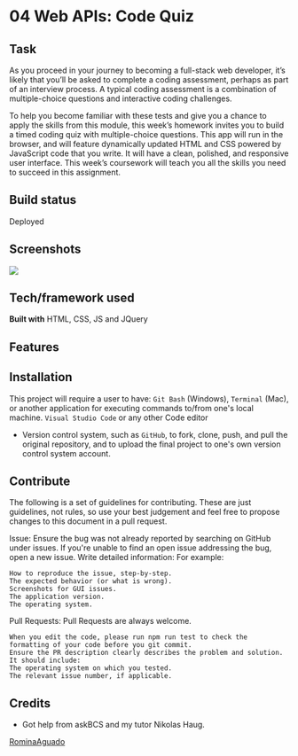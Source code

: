 # 04 Web APIs: Code Quiz
## Task

As you proceed in your journey to becoming a full-stack web developer, it’s likely that you’ll be asked to complete a coding assessment, perhaps as part of an interview process. A typical coding assessment is a combination of multiple-choice questions and interactive coding challenges. 

To help you become familiar with these tests and give you a chance to apply the skills from this module, this week’s homework invites you to build a timed coding quiz with multiple-choice questions. This app will run in the browser, and will feature dynamically updated HTML and CSS powered by JavaScript code that you write. It will have a clean, polished, and responsive user interface. This week’s coursework will teach you all the skills you need to succeed in this assignment.

## Build status
Deployed

## Screenshots
<img src="IMG-README.1">

## Tech/framework used
<b>Built with</b>
HTML, CSS, JS and JQuery

## Features


## Installation
This project will require a user to have:
`Git Bash` (Windows), 
`Terminal` (Mac), or another application for executing commands to/from one's local machine.
`Visual Studio Code` or any other Code editor
* Version control system, such as `GitHub`, to fork, clone, push, and pull the original repository, and to upload the final project to one's own version control system account.


## Contribute

The following is a set of guidelines for contributing. These are just guidelines, not rules, so use your best judgement and feel free to propose changes to this document in a pull request.

Issue: Ensure the bug was not already reported by searching on GitHub under issues. If you're unable to find an open issue addressing the bug, open a new issue.
Write detailed information: 
    For example:

    How to reproduce the issue, step-by-step.
    The expected behavior (or what is wrong).
    Screenshots for GUI issues.
    The application version.
    The operating system.
Pull Requests: Pull Requests are always welcome.

    When you edit the code, please run npm run test to check the formatting of your code before you git commit.
    Ensure the PR description clearly describes the problem and solution. It should include:
    The operating system on which you tested.
    The relevant issue number, if applicable.

## Credits
* Got help from askBCS and my tutor Nikolas Haug. 



[RominaAguado]()


